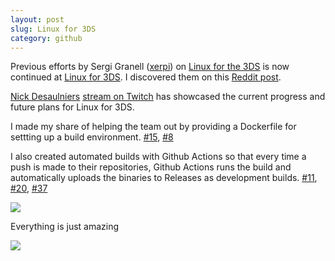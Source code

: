 ```yaml
---
layout: post
slug: Linux for 3DS
category: github
---
```


Previous efforts by Sergi Granell ([xerpi](https://github.com/xerpi)) on [Linux for the 3DS](https://gbatemp.net/threads/release-linux-for-the-3ds.407187/) is now continued at [Linux for 3DS](https://github.com/linux-3ds). I discovered them on this [Reddit post](https://old.reddit.com/r/3dshacks/comments/mocfod/want_to_learn_how_to_load_linux_on_your_3ds/).

[Nick Desaulniers](https://github.com/nickdesaulniers) [stream on Twitch](https://www.twitch.tv/videos/983044002) has showcased the current progress and future plans for Linux for 3DS.

I made my share of helping the team out by providing a Dockerfile for settting up a build environment. [#15](https://github.com/linux-3ds/firm_linux_loader/pull/15), [#8](https://github.com/linux-3ds/arm9linuxfw/pull/8)

I also created automated builds with Github Actions so that every time a push is made to their repositories, Github Actions runs the build and automatically uploads the binaries to Releases as development builds. [#11](https://github.com/linux-3ds/arm9linuxfw/pull/11), [#20](https://github.com/linux-3ds/firm_linux_loader/pull/20), [#37](https://github.com/linux-3ds/linux/pull/37)

![](/img/2021-04-20/1.jpg)

Everything is just amazing

![](/img/2021-04-20/2.jpg)

